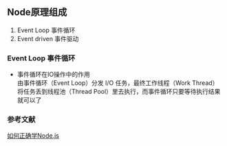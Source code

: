 ## Node原理组成
1. Event Loop 事件循环   
2. Event driven 事件驱动  

### Event Loop 事件循环
- 事件循环在IO操作中的作用  
由事件循环（Event Loop）分发 I/O 任务，最终工作线程（Work Thread）将任务丢到线程池（Thread Pool）里去执行，而事件循环只要等待执行结果就可以了  


### 参考文献
[如何正确学Node.js](https://i5ting.github.io/How-to-learn-node-correctly/#1)